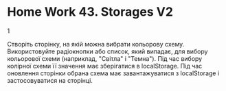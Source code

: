 # Home Work 43. Storages V2

1

Створіть сторінку, на якій можна вибрати кольорову схему. Використовуйте радіокнопки або список, який випадає, для вибору кольорової схеми (наприклад, "Світла" і "Темна"). Під час вибору колірної схеми її значення має зберігатися в localStorage. Під час оновлення сторінки обрана схема має завантажуватися з localStorage і застосовуватися на сторінці.
